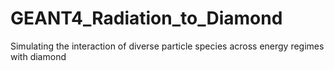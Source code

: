 # GEANT4_Radiation_to_Diamond
Simulating the interaction of diverse particle species across energy regimes with diamond
